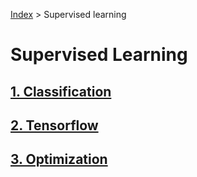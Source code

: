 [Index](../README.md) > Supervised learning

# Supervised Learning

## [1. Classification](0x01-classification/README.md)

## [2. Tensorflow](0x02-tensorflow/README.md)

## [3. Optimization](0x03-optimization/README.md)